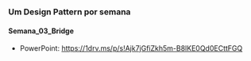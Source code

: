 ### Um Design Pattern por semana

#### Semana_03_Bridge
 - PowerPoint: https://1drv.ms/p/s!Ajk7jGfiZkh5m-B8lKE0Qd0ECttFGQ
